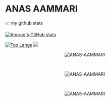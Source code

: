 # ANAS AAMMARI
📈 my github stats

[![Anurag's GitHub stats](https://github-readme-stats.vercel.app/api?username=ANAS-AAMMARI)](https://github.com/anuraghazra/github-readme-stats)

[![Top Langs](https://github-readme-stats.vercel.app/api/top-langs/?username=ANAS-AAMMARI&layout=compact)](https://github.com/anuraghazra/github-readme-stats)
<img src="https://github-readme-stats.vercel.app/api?username=ANAS-AAMMARI&count_private=true&show_icons=true&theme=vue-dark"/>
<p align="center"> <img src="https://komarev.com/ghpvc/?username=ANAS-AAMMARI&label=Profile%20views&color=0e75b6&style=flat" alt="ANAS-AAMMARI" /> </p><br/>
<p align="center"> <a ><img src="https://github-profile-trophy.vercel.app/?username=ANAS-AAMMARI" alt="ANAS-AAMMARI" /></a> </p><br/>
<p align="center"> <img src="https://github-readme-stats.vercel.app/api/top-langs/?username=ANAS-AAMMARI&layout=compact&theme=radical" alt="ANAS-AAMMARI" /> </p><br/>

